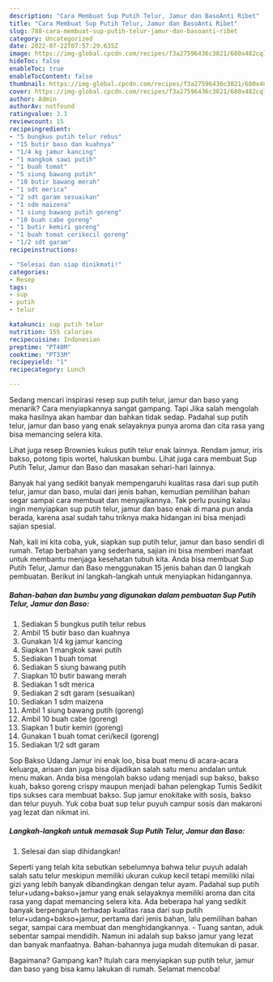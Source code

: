 ```yaml
---
description: "Cara Membuat Sup Putih Telur, Jamur dan BasoAnti Ribet"
title: "Cara Membuat Sup Putih Telur, Jamur dan BasoAnti Ribet"
slug: 788-cara-membuat-sup-putih-telur-jamur-dan-basoanti-ribet
category: Uncategorized
date: 2022-07-22T07:57:29.635Z
image: https://img-global.cpcdn.com/recipes/f3a27596436c3821/680x482cq70/sup-putih-telur-jamur-dan-baso-foto-resep-utama.jpg
hideToc: false
enableToc: true
enableTocContent: false
thumbnail: https://img-global.cpcdn.com/recipes/f3a27596436c3821/680x482cq70/sup-putih-telur-jamur-dan-baso-foto-resep-utama.jpg
cover: https://img-global.cpcdn.com/recipes/f3a27596436c3821/680x482cq70/sup-putih-telur-jamur-dan-baso-foto-resep-utama.jpg
author: Admin
authorAv: notfound
ratingvalue: 3.1
reviewcount: 15
recipeingredient:
- "5 bungkus putih telur rebus"
- "15 butir baso dan kuahnya"
- "1/4 kg jamur kancing"
- "1 mangkok sawi putih"
- "1 buah tomat"
- "5 siung bawang putih"
- "10 butir bawang merah"
- "1 sdt merica"
- "2 sdt garam sesuaikan"
- "1 sdm maizena"
- "1 siung bawang putih goreng"
- "10 buah cabe goreng"
- "1 butir kemiri goreng"
- "1 buah tomat cerikecil goreng"
- "1/2 sdt garam"
recipeinstructions:

- "Selesai dan siap dinikmati!"
categories:
- Resep
tags:
- sup
- putih
- telur

katakunci: sup putih telur 
nutrition: 155 calories
recipecuisine: Indonesian
preptime: "PT40M"
cooktime: "PT33M"
recipeyield: "1"
recipecategory: Lunch

---
```



Sedang mencari inspirasi resep sup putih telur, jamur dan baso yang menarik? Cara menyiapkannya sangat gampang. Tapi Jika salah mengolah maka hasilnya akan hambar dan bahkan tidak sedap. Padahal sup putih telur, jamur dan baso yang enak selayaknya punya aroma dan cita rasa yang bisa memancing selera kita.


Lihat juga resep Brownies kukus putih telur enak lainnya. Rendam jamur, iris bakso, potong tipis wortel, haluskan bumbu. Lihat juga cara membuat Sup Putih Telur, Jamur dan Baso dan masakan sehari-hari lainnya.

Banyak hal yang sedikit banyak mempengaruhi kualitas rasa dari sup putih telur, jamur dan baso, mulai dari jenis bahan, kemudian pemilihan bahan segar sampai cara membuat dan menyajikannya. Tak perlu pusing kalau ingin menyiapkan sup putih telur, jamur dan baso enak di mana pun anda berada, karena asal sudah tahu triknya maka hidangan ini bisa menjadi sajian spesial.


Nah, kali ini kita coba, yuk, siapkan sup putih telur, jamur dan baso sendiri di rumah. Tetap berbahan yang sederhana, sajian ini bisa memberi manfaat untuk membantu menjaga kesehatan tubuh kita. Anda bisa membuat Sup Putih Telur, Jamur dan Baso menggunakan 15 jenis bahan dan 0 langkah pembuatan. Berikut ini langkah-langkah untuk menyiapkan hidangannya.

<!--inarticleads1-->

##### Bahan-bahan dan bumbu yang digunakan dalam pembuatan Sup Putih Telur, Jamur dan Baso:

1. Sediakan 5 bungkus putih telur rebus
1. Ambil 15 butir baso dan kuahnya
1. Gunakan 1/4 kg jamur kancing
1. Siapkan 1 mangkok sawi putih
1. Sediakan 1 buah tomat
1. Sediakan 5 siung bawang putih
1. Siapkan 10 butir bawang merah
1. Sediakan 1 sdt merica
1. Sediakan 2 sdt garam (sesuaikan)
1. Sediakan 1 sdm maizena
1. Ambil 1 siung bawang putih (goreng)
1. Ambil 10 buah cabe (goreng)
1. Siapkan 1 butir kemiri (goreng)
1. Gunakan 1 buah tomat ceri/kecil (goreng)
1. Sediakan 1/2 sdt garam


Sop Bakso Udang Jamur ini enak loo, bisa buat menu di acara-acara keluarga, arisan dan juga bisa dijadikan salah satu menu andalan untuk menu makan. Anda bisa mengolah bakso udang menjadi sup bakso, bakso kuah, bakso goreng crispy maupun menjadi bahan pelengkap Tumis Sedikit tips sukses cara membuat bakso. Sup jamur enokitake with sosis, bakso dan telur puyuh. Yuk coba buat sup telur puyuh campur sosis dan makaroni yag lezat dan nikmat ini. 

<!--inarticleads2-->

##### Langkah-langkah untuk memasak Sup Putih Telur, Jamur dan Baso:


1. Selesai dan siap dihidangkan!

Seperti yang telah kita sebutkan sebelumnya bahwa telur puyuh adalah salah satu telur meskipun memiliki ukuran cukup kecil tetapi memiliki nilai gizi yang lebih banyak dibandingkan dengan telur ayam. Padahal sup putih telur+udang+bakso+jamur yang enak selayaknya memiliki aroma dan cita rasa yang dapat memancing selera kita. Ada beberapa hal yang sedikit banyak berpengaruh terhadap kualitas rasa dari sup putih telur+udang+bakso+jamur, pertama dari jenis bahan, lalu pemilihan bahan segar, sampai cara membuat dan menghidangkannya. - Tuang santan, aduk sebentar sampai mendidih. Namun ini adalah sup bakso jamur yang lezat dan banyak manfaatnya. Bahan-bahannya juga mudah ditemukan di pasar. 

Bagaimana? Gampang kan? Itulah cara menyiapkan sup putih telur, jamur dan baso yang bisa kamu lakukan di rumah. Selamat mencoba!
